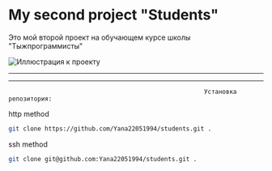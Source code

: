 # My second project "Students"

Это мой второй проект на обучающем курсе школы "Тыжпрограммисты" 

![Иллюстрация к проекту](http://in-poland.com/wp-content/uploads/2017/08/Studenty-poluchayut-diplom.jpg)

-----
-----

                                                          Установка репозитория:

http method
```sh
git clone https://github.com/Yana22051994/students.git .
```
ssh method
```sh
git clone git@github.com:Yana22051994/students.git .
```
